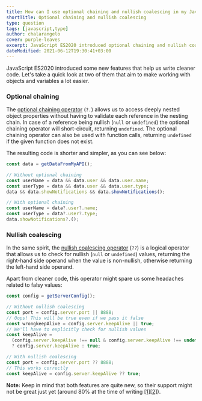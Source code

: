 ```yaml
---
title: How can I use optional chaining and nullish coalescing in my JavaScript project?
shortTitle: Optional chaining and nullish coalescing
type: question
tags: [javascript,type]
author: chalarangelo
cover: purple-leaves
excerpt: JavaScript ES2020 introduced optional chaining and nullish coalescing among other features. Learn everything you need to know with this quick guide.
dateModified: 2021-06-12T19:30:41+03:00
---
```


JavaScript ES2020 introduced some new features that help us write cleaner code. Let's take a quick look at two of them that aim to make working with objects and variables a lot easier.

### Optional chaining

The [optional chaining operator](https://developer.mozilla.org/en-US/docs/Web/JavaScript/Reference/Operators/Optional_chaining) (`?.`) allows us to access deeply nested object properties without having to validate each reference in the nesting chain. In case of a reference being nullish (`null` or `undefined`) the optional chaining operator will short-circuit, returning `undefined`. The optional chaining operator can also be used with function calls, returning `undefined` if the given function does not exist.

The resulting code is shorter and simpler, as you can see below:

```js
const data = getDataFromMyAPI();

// Without optional chaining
const userName = data && data.user && data.user.name;
const userType = data && data.user && data.user.type;
data && data.showNotifications && data.showNotifications();

// With optional chaining
const userName = data?.user?.name;
const userType = data?.user?.type;
data.showNotifications?.();
```

### Nullish coalescing

In the same spirit, the [nullish coalescing operator](https://developer.mozilla.org/en-US/docs/Web/JavaScript/Reference/Operators/Nullish_coalescing_operator) (`??`) is a logical operator that allows us to check for nullish (`null` or `undefined`) values, returning the right-hand side operand when the value is non-nullish, otherwise returning the left-hand side operand.

Apart from cleaner code, this operator might spare us some headaches related to falsy values:

```js
const config = getServerConfig();

// Without nullish coalescing
const port = config.server.port || 8888;
// Oops! This will be true even if we pass it false
const wrongkeepAlive = config.server.keepAlive || true;
// We'll have to explicitly check for nullish values
const keepAlive =
  (config.server.keepAlive !== null & config.server.keepAlive !== undefined)
  ? config.server.keepAlive : true;

// With nullish coalescing
const port = config.server.port ?? 8888;
// This works correctly
const keepAlive = config.server.keepAlive ?? true;
```

**Note:** Keep in mind that both features are quite new, so their support might not be great just yet (around 80% at the time of writing [[1]](https://caniuse.com/#feat=mdn-javascript_operators_optional_chaining)[[2]](https://caniuse.com/#feat=mdn-javascript_operators_nullish_coalescing)).
